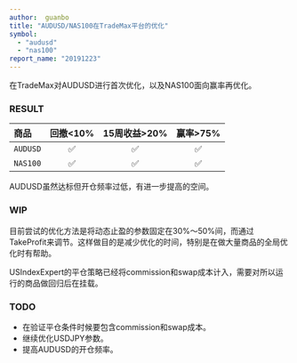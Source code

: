 ```yaml
---
author:  guanbo
title: "AUDUSD/NAS100在TradeMax平台的优化"
symbol: 
  - "audusd"
  - "nas100"
report_name: "20191223"
---
```

在TradeMax对AUDUSD进行首次优化，以及NAS100面向赢率再优化。

### RESULT  

| 商品 | 回撤<10% | 15周收益>20% | 赢率>75% |    
|:-|:-:|:-:|:-:|
| `AUDUSD`| &#9989; | &#9989; | &#9989; |   
| `NAS100`| &#9989; | &#9989; | &#9989; |   

AUDUSD虽然达标但开仓频率过低，有进一步提高的空间。

### WIP
目前尝试的优化方法是将动态止盈的参数固定在30%～50%间，而通过TakeProfit来调节。这样做目的是减少优化的时间，特别是在做大量商品的全局优化时有帮助。

USIndexExpert的平仓策略已经将commission和swap成本计入，需要对所以运行的商品做回归后在挂载。

### TODO
- 在验证平仓条件时候要包含commission和swap成本。
- 继续优化USDJPY参数。
- 提高AUDUSD的开仓频率。
